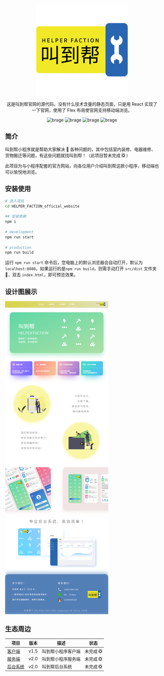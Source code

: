 <p align="center">
    <a href="#">
        <img alt="叫到帮" src="https://raw.githubusercontent.com/Sanzro-Lee/HELPER_FACTION_official_website/master/images/%E5%8F%AB%E5%88%B0%E5%B8%AE_logo.png" width="300">
    </a>
</p>

<p align="center">
    这是叫到帮官网的源代码，没有什么技术含量的静态页面，只是用 React 实现了一下官网，使用了 Flex 布局使官网支持移动端浏览。
</p>

<p align="center">
    <img alt="brage" src="https://img.shields.io/github/issues/Sanzro-Lee/HELPER_FACTION_official_website" width="auto">
    <img alt="brage" src="https://img.shields.io/github/forks/Sanzro-Lee/HELPER_FACTION_official_website" width="auto">
    <img alt="brage" src="https://img.shields.io/github/stars/Sanzro-Lee/HELPER_FACTION_official_website" width="auto">
    <img alt="brage" src="https://img.shields.io/github/license/Sanzro-Lee/HELPER_FACTION_official_website" width="auto">
</p>

## 简介

叫到帮小程序就是帮助大家解决 🧰 各种问题的，其中包括室内装修、电器维修、货物搬迁等问题，有这些问题就找叫到帮！（此项目暂未完成 ❎ ）

此项目为与小程序配套的官方网站，向各位用户介绍叫到帮这款小程序，移动端也可以愉悦地浏览。

<!-- ## 扫码体验

<img alt="叫到帮服务端二维码" src="https://github.com/helperfaction/image/Qrcode.png" width="200"> -->

## 安装使用

```bash
# 进入项目
cd HELPER_FACTION_official_website

## 安装依赖
npm i

# development
npm run start

# production
npm run build
```

运行 ``npm run start`` 命令后，您电脑上的默认浏览器会自动打开，默认为``localhost:8080``，如果运行的是``npm run build``，则需手动打开 ``src/dist`` 文件夹 📁，双击 ``index.html``，即可预览效果。

<!-- ## 文档

https://helperfaction.github.io/docs -->

## 设计图展示

<img alt="设计图展示" src="https://raw.githubusercontent.com/Sanzro-Lee/HELPER_FACTION_official_website/master/images/%E5%8F%AB%E5%88%B0%E5%B8%AE_officialwebpage.png" width="auto">

## 生态周边

|项目|版本|描述|状态|
|--|--|--|--|
|[客户端](https://github.com/Sanzro-Lee/HELPER_FACTION_official_weapp_customer)|v1.5|叫到帮小程序客户端|未完成 ❎|
|[服务端](https://github.com/Sanzro-Lee/HELPER_FACTION_official_weapp_service)|v2.0|叫到帮小程序服务端|未完成 ❎|
|[后台系统](https://github.com/Sanzro-Lee/HELPER_FACTION_official_background_management_system)|v2.0|叫到帮后台系统|未完成 ❎|
